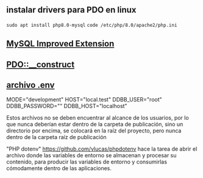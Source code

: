 
## instalar drivers para PDO en linux
``` sudo apt install php8.0-mysql ```
``` code /etc/php/8.0/apache2/php.ini ```


## [MySQL Improved Extension](https://www.php.net/manual/es/book.mysqli.php)


## [PDO::__construct](https://www.php.net/manual/es/pdo.construct.php)



## [archivo .env](https://desarrolloweb.com/articulos/variables-entorno-php-env.html)
MODE="development"
HOST="local.test"
DDBB_USER="root"
DDBB_PASSWORD=""
DDBB_HOST="localhost"

Estos archivos no se deben encuentrar al alcance de los usuarios, por lo que nunca deberían estar dentro de la carpeta de publicación, sino un directorio por encima, se colocará en la raíz del proyecto, pero nunca dentro de la carpeta raíz de publicación

"PHP dotenv" https://github.com/vlucas/phpdotenv hace la tarea de abrir el archivo donde las variables de entorno se almacenan y procesar su contenido, para producir las variables de entorno y consumirlas cómodamente dentro de las aplicaciones.

